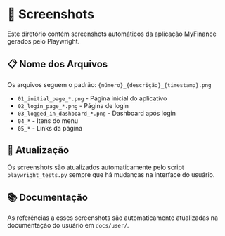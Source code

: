 # 📸 Screenshots

Este diretório contém screenshots automáticos da aplicação MyFinance gerados pelo Playwright.

## 📋 Nome dos Arquivos

Os arquivos seguem o padrão: `{número}_{descrição}_{timestamp}.png`

- `01_initial_page_*.png` - Página inicial do aplicativo
- `02_login_page_*.png` - Página de login
- `03_logged_in_dashboard_*.png` - Dashboard após login
- `04_*` - Itens do menu
- `05_*` - Links da página

## 🔄 Atualização

Os screenshots são atualizados automaticamente pelo script `playwright_tests.py` sempre que há mudanças na interface do usuário.

## 📚 Documentação

As referências a esses screenshots são automaticamente atualizadas na documentação do usuário em `docs/user/`.
